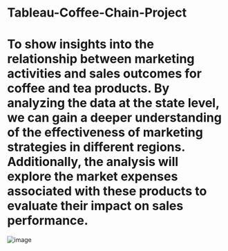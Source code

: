 # Tableau-Coffee-Chain-Project 

# To show insights into the relationship between marketing activities and sales outcomes for coffee and tea products. By analyzing the data at the state level, we can gain a deeper understanding of the effectiveness of marketing strategies in different regions. Additionally, the analysis will explore the market expenses associated with these products to evaluate their impact on sales performance.


![image](https://github.com/RahulLikhar34/Tableau---Coffee-Chain-Project/assets/109016660/d05a74c8-27ef-43d2-b36f-0012fc62a2a7)

